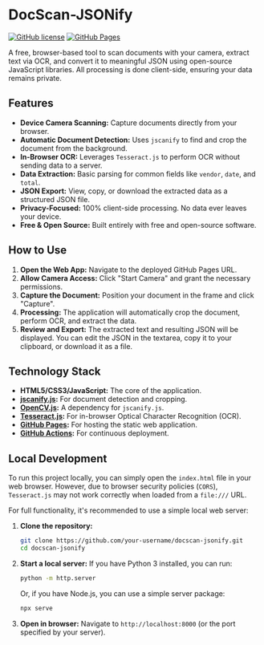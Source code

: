 # DocScan-JSONify

[![GitHub license](https://img.shields.io/badge/license-GPLv3-blue.svg)](LICENSE)
[![GitHub Pages](https://github.com/justinjdaniel/docscan-jsonify/actions/workflows/static.yml/badge.svg)](https://justinjdaniel.github.io/docscan-jsonify/)

A free, browser-based tool to scan documents with your camera, extract text via OCR, and convert it to meaningful JSON using open-source JavaScript libraries. All processing is done client-side, ensuring your data remains private.

## Features

- **Device Camera Scanning:** Capture documents directly from your browser.
- **Automatic Document Detection:** Uses `jscanify` to find and crop the document from the background.
- **In-Browser OCR:** Leverages `Tesseract.js` to perform OCR without sending data to a server.
- **Data Extraction:** Basic parsing for common fields like `vendor`, `date`, and `total`.
- **JSON Export:** View, copy, or download the extracted data as a structured JSON file.
- **Privacy-Focused:** 100% client-side processing. No data ever leaves your device.
- **Free & Open Source:** Built entirely with free and open-source software.

## How to Use

1.  **Open the Web App:** Navigate to the deployed GitHub Pages URL.
2.  **Allow Camera Access:** Click "Start Camera" and grant the necessary permissions.
3.  **Capture the Document:** Position your document in the frame and click "Capture".
4.  **Processing:** The application will automatically crop the document, perform OCR, and extract the data.
5.  **Review and Export:** The extracted text and resulting JSON will be displayed. You can edit the JSON in the textarea, copy it to your clipboard, or download it as a file.

## Technology Stack

- **HTML5/CSS3/JavaScript:** The core of the application.
- **[jscanify.js](https://github.com/ColonelParrot/jscanify):** For document detection and cropping.
- **[OpenCV.js](https://docs.opencv.org/):** A dependency for `jscanify.js`.
- **[Tesseract.js](https://tesseract.projectnaptha.com/):** For in-browser Optical Character Recognition (OCR).
- **[GitHub Pages](https://pages.github.com/):** For hosting the static web application.
- **[GitHub Actions](https://github.com/features/actions):** For continuous deployment.

## Local Development

To run this project locally, you can simply open the `index.html` file in your web browser. However, due to browser security policies (`CORS`), `Tesseract.js` may not work correctly when loaded from a `file:///` URL.

For full functionality, it's recommended to use a simple local web server:

1.  **Clone the repository:**
    ```bash
    git clone https://github.com/your-username/docscan-jsonify.git
    cd docscan-jsonify
    ```
2.  **Start a local server:**
    If you have Python 3 installed, you can run:
    ```bash
    python -m http.server
    ```
    Or, if you have Node.js, you can use a simple server package:
    ```bash
    npx serve
    ```
3.  **Open in browser:** Navigate to `http://localhost:8000` (or the port specified by your server).
